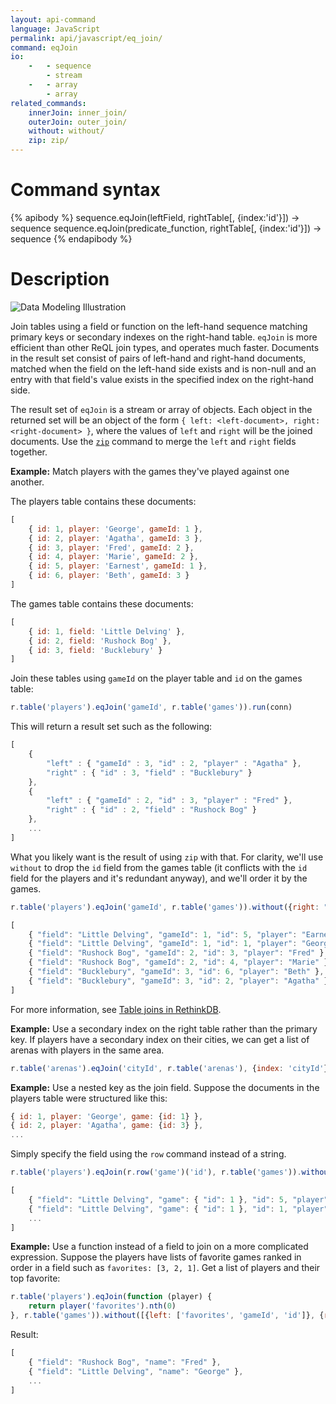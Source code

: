 ```yaml
---
layout: api-command
language: JavaScript
permalink: api/javascript/eq_join/
command: eqJoin
io:
    -   - sequence
        - stream
    -   - array
        - array
related_commands:
    innerJoin: inner_join/
    outerJoin: outer_join/
    without: without/
    zip: zip/
---
```


# Command syntax #

{% apibody %}
sequence.eqJoin(leftField, rightTable[, {index:'id'}]) &rarr; sequence
sequence.eqJoin(predicate_function, rightTable[, {index:'id'}]) &rarr; sequence
{% endapibody %}

# Description #

<img alt="Data Modeling Illustration" class="api_command_illustration"
    src="/assets/images/docs/api_illustrations/table-joins.png" />

Join tables using a field or function on the left-hand sequence matching primary keys or secondary indexes on the right-hand table. `eqJoin` is more efficient than other ReQL join types, and operates much faster. Documents in the result set consist of pairs of left-hand and right-hand documents, matched when the field on the left-hand side exists and is non-null and an entry with that field's value exists in the specified index on the right-hand side.

The result set of `eqJoin` is a stream or array of objects. Each object in the returned set will be an object of the form `{ left: <left-document>, right: <right-document> }`, where the values of `left` and `right` will be the joined documents. Use the <code><a href="/api/javascript/zip/">zip</a></code> command to merge the `left` and `right` fields together.

**Example:** Match players with the games they've played against one another.

The players table contains these documents:

```js
[
    { id: 1, player: 'George', gameId: 1 },
    { id: 2, player: 'Agatha', gameId: 3 },
    { id: 3, player: 'Fred', gameId: 2 },
    { id: 4, player: 'Marie', gameId: 2 },
    { id: 5, player: 'Earnest', gameId: 1 },
    { id: 6, player: 'Beth', gameId: 3 }
]
```

The games table contains these documents:

```js
[
    { id: 1, field: 'Little Delving' },
    { id: 2, field: 'Rushock Bog' },
    { id: 3, field: 'Bucklebury' }
]
```

Join these tables using `gameId` on the player table and `id` on the games table:

```js
r.table('players').eqJoin('gameId', r.table('games')).run(conn)
```

This will return a result set such as the following:

```js
[
    {
        "left" : { "gameId" : 3, "id" : 2, "player" : "Agatha" },
        "right" : { "id" : 3, "field" : "Bucklebury" }
    },
    {
        "left" : { "gameId" : 2, "id" : 3, "player" : "Fred" },
        "right" : { "id" : 2, "field" : "Rushock Bog" }
    },
    ...
]
```

What you likely want is the result of using `zip` with that. For clarity, we'll use `without` to drop the `id` field from the games table (it conflicts with the `id` field for the players and it's redundant anyway), and we'll order it by the games.

```js
r.table('players').eqJoin('gameId', r.table('games')).without({right: "id"}).zip().orderBy('gameId').run(conn)

[
    { "field": "Little Delving", "gameId": 1, "id": 5, "player": "Earnest" },
    { "field": "Little Delving", "gameId": 1, "id": 1, "player": "George" },
    { "field": "Rushock Bog", "gameId": 2, "id": 3, "player": "Fred" },
    { "field": "Rushock Bog", "gameId": 2, "id": 4, "player": "Marie" },
    { "field": "Bucklebury", "gameId": 3, "id": 6, "player": "Beth" },
    { "field": "Bucklebury", "gameId": 3, "id": 2, "player": "Agatha" }
]
```

For more information, see [Table joins in RethinkDB](/docs/table-joins/).

**Example:** Use a secondary index on the right table rather than the primary key. If players have a secondary index on their cities, we can get a list of arenas with players in the same area.

```js
r.table('arenas').eqJoin('cityId', r.table('arenas'), {index: 'cityId'}).run(conn)
```

**Example:** Use a nested key as the join field. Suppose the documents in the players table were structured like this:

```js
{ id: 1, player: 'George', game: {id: 1} },
{ id: 2, player: 'Agatha', game: {id: 3} },
...
```

Simply specify the field using the `row` command instead of a string.

```js
r.table('players').eqJoin(r.row('game')('id'), r.table('games')).without({right: 'id'}).zip()

[
    { "field": "Little Delving", "game": { "id": 1 }, "id": 5, "player": "Earnest" },
    { "field": "Little Delving", "game": { "id": 1 }, "id": 1, "player": "George" },
    ...
]
```

**Example:** Use a function instead of a field to join on a more complicated expression. Suppose the players have lists of favorite games ranked in order in a field such as `favorites: [3, 2, 1]`. Get a list of players and their top favorite:

```js
r.table('players').eqJoin(function (player) {
    return player('favorites').nth(0)
}, r.table('games')).without([{left: ['favorites', 'gameId', 'id']}, {right: 'id'}]).zip()
```

Result:

```js
[
	{ "field": "Rushock Bog", "name": "Fred" },
	{ "field": "Little Delving", "name": "George" },
	...
]
```
